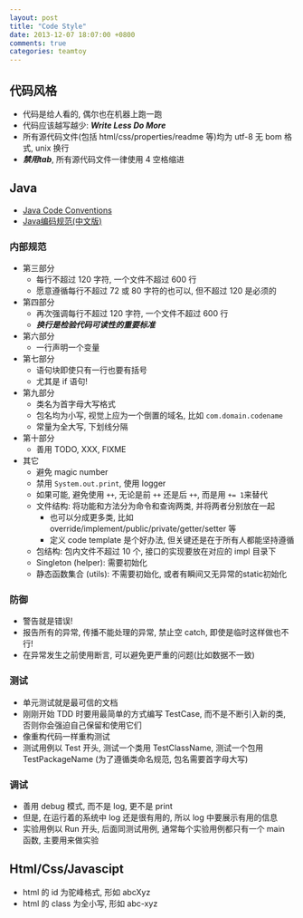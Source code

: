 ```yaml
---
layout: post
title: "Code Style"
date: 2013-12-07 18:07:00 +0800
comments: true
categories: teamtoy
---
```

## 代码风格
* 代码是给人看的, 偶尔也在机器上跑一跑
* 代码应该越写越少: ***Write Less Do More***
* 所有源代码文件(包括 html/css/properties/readme 等)均为 utf-8 无 bom 格式, unix 换行
* ***禁用tab***, 所有源代码文件一律使用 4 空格缩进

## Java
* [Java Code Conventions][java-code]
* [Java编码规范(中文版)][java-code-cn]
<!-- more -->

### 内部规范
* 第三部分
  * 每行不超过 120 字符, 一个文件不超过 600 行
  * 愿意遵循每行不超过 72 或 80 字符的也可以, 但不超过 120 是必须的
* 第四部分
  * 再次强调每行不超过 120 字符, 一个文件不超过 600 行
  * ***换行是检验代码可读性的重要标准***
* 第六部分
  * 一行声明一个变量
* 第七部分
  * 语句块即使只有一行也要有括号
  * 尤其是 if 语句!
* 第九部分
  * 类名为首字母大写格式
  * 包名均为小写, 视觉上应为一个倒置的域名, 比如 ```com.domain.codename```
  * 常量为全大写, 下划线分隔
* 第十部分
  * 善用 TODO, XXX, FIXME
* 其它
  * 避免 magic number
  * 禁用 ```System.out.print```, 使用 logger
  * 如果可能, 避免使用 ```++```, 无论是前 ```++``` 还是后 ```++```, 而是用 ```+= 1```来替代
  * 文件结构: 将功能和方法分为命令和查询两类, 并将两者分别放在一起
    * 也可以分成更多类, 比如 override/implement/public/private/getter/setter 等
    * 定义 code template 是个好办法, 但关键还是在于所有人都能坚持遵循
  * 包结构: 包内文件不超过 10 个, 接口的实现要放在对应的 impl 目录下
  * Singleton (helper): 需要初始化
  * 静态函数集合 (utils): 不需要初始化, 或者有瞬间又无异常的static初始化

### 防御
* 警告就是错误!
* 报告所有的异常, 传播不能处理的异常, 禁止空 catch, 即使是临时这样做也不行!
* 在异常发生之前使用断言, 可以避免更严重的问题(比如数据不一致)

### 测试
* 单元测试就是最可信的文档
* 刚刚开始 TDD 时要用最简单的方式编写 TestCase, 而不是不断引入新的类, 否则你会强迫自己保留和使用它们
* 像重构代码一样重构测试
* 测试用例以 Test 开头, 测试一个类用 TestClassName, 测试一个包用 TestPackageName (为了遵循类命名规范, 包名需要首字母大写)

### 调试
* 善用 debug 模式, 而不是 log, 更不是 print
* 但是, 在运行着的系统中 log 还是很有用的, 所以 log 中要展示有用的信息
* 实验用例以 Run 开头, 后面同测试用例, 通常每个实验用例都只有一个 main 函数, 主要用来做实验

## Html/Css/Javascipt
* html 的 id 为驼峰格式, 形如 abcXyz
* html 的 class 为全小写, 形如 abc-xyz

 [java-code]: http://www.oracle.com/technetwork/java/codeconv-138413.html "Java 编码规范"
 [java-code-cn]: http://doc.javanb.com/code-conventions-for-the-java-programming-language-zh/ "Java 编码规范(中文版)"
